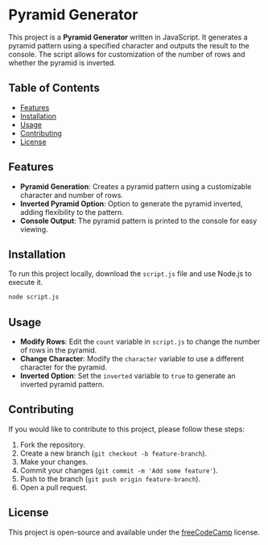 # Pyramid Generator

This project is a **Pyramid Generator** written in JavaScript. It generates a pyramid pattern using a specified character and outputs the result to the console. The script allows for customization of the number of rows and whether the pyramid is inverted.

## Table of Contents

- [Features](#features)
- [Installation](#installation)
- [Usage](#usage)
- [Contributing](#contributing)
- [License](#license)

## Features

- **Pyramid Generation**: Creates a pyramid pattern using a customizable character and number of rows.
- **Inverted Pyramid Option**: Option to generate the pyramid inverted, adding flexibility to the pattern.
- **Console Output**: The pyramid pattern is printed to the console for easy viewing.

## Installation

To run this project locally, download the `script.js` file and use Node.js to execute it.

```bash
node script.js
```

## Usage

- **Modify Rows**: Edit the `count` variable in `script.js` to change the number of rows in the pyramid.
- **Change Character**: Modify the `character` variable to use a different character for the pyramid.
- **Inverted Option**: Set the `inverted` variable to `true` to generate an inverted pyramid pattern.

## Contributing

If you would like to contribute to this project, please follow these steps:

1. Fork the repository.
2. Create a new branch (`git checkout -b feature-branch`).
3. Make your changes.
4. Commit your changes (`git commit -m 'Add some feature'`).
5. Push to the branch (`git push origin feature-branch`).
6. Open a pull request.

## License

This project is open-source and available under the [freeCodeCamp](https://www.freecodecamp.org) license.

